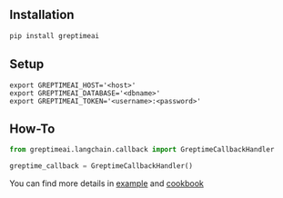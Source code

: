 ## Installation

```python
pip install greptimeai
```

## Setup

```shell
export GREPTIMEAI_HOST='<host>'
export GREPTIMEAI_DATABASE='<dbname>'
export GREPTIMEAI_TOKEN='<username>:<password>'
```

## How-To

```python
from greptimeai.langchain.callback import GreptimeCallbackHandler

greptime_callback = GreptimeCallbackHandler()
```

You can find more details in [example](https://github.com/GreptimeTeam/greptimeai/blob/main/examples/langchain.ipynb)
and [cookbook](https://github.com/GreptimeTeam/greptimeai-cookbook/tree/main/examples/langchain)
